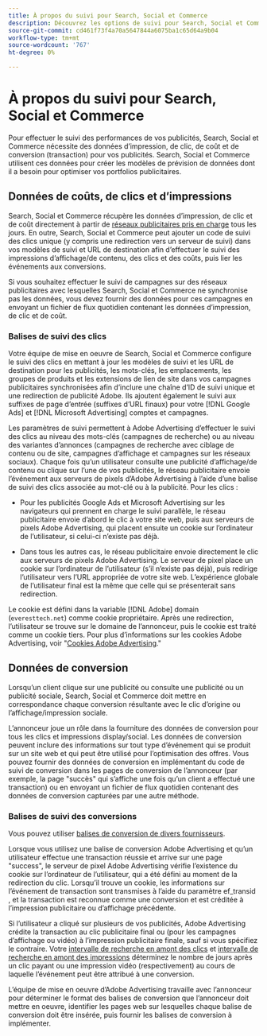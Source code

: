 ```yaml
---
title: À propos du suivi pour Search, Social et Commerce
description: Découvrez les options de suivi pour Search, Social et Commerce.
source-git-commit: cd461f73f4a70a5647844a6075ba1c65d64a9b04
workflow-type: tm+mt
source-wordcount: '767'
ht-degree: 0%

---
```


# À propos du suivi pour Search, Social et Commerce

Pour effectuer le suivi des performances de vos publicités, Search, Social et Commerce nécessite des données d’impression, de clic, de coût et de conversion (transaction) pour vos publicités. Search, Social et Commerce utilisent ces données pour créer les modèles de prévision de données dont il a besoin pour optimiser vos portfolios publicitaires.

## Données de coûts, de clics et d’impressions

Search, Social et Commerce récupère les données d’impression, de clic et de coût directement à partir de [réseaux publicitaires pris en charge](/help/search-social-commerce/introduction/supported-inventory.md) tous les jours. En outre, Search, Social et Commerce peut ajouter un code de suivi des clics unique (y compris une redirection vers un serveur de suivi) dans vos modèles de suivi et URL de destination afin d’effectuer le suivi des impressions d’affichage/de contenu, des clics et des coûts, puis lier les événements aux conversions.

Si vous souhaitez effectuer le suivi de campagnes sur des réseaux publicitaires avec lesquelles Search, Social et Commerce ne synchronise pas les données, vous devez fournir des données pour ces campagnes en envoyant un fichier de flux quotidien contenant les données d’impression, de clic et de coût.

### Balises de suivi des clics

Votre équipe de mise en oeuvre de Search, Social et Commerce configure le suivi des clics en mettant à jour les modèles de suivi et les URL de destination pour les publicités, les mots-clés, les emplacements, les groupes de produits et les extensions de lien de site dans vos campagnes publicitaires synchronisées afin d’inclure une chaîne d’ID de suivi unique et une redirection de publicité Adobe. Ils ajoutent également le suivi aux suffixes de page d’entrée (suffixes d’URL finaux) pour votre [!DNL Google Ads] et [!DNL Microsoft Advertising] comptes et campagnes.

Les paramètres de suivi permettent à Adobe Advertising d’effectuer le suivi des clics au niveau des mots-clés (campagnes de recherche) ou au niveau des variantes d’annonces (campagnes de recherche avec ciblage de contenu ou de site, campagnes d’affichage et campagnes sur les réseaux sociaux). Chaque fois qu’un utilisateur consulte une publicité d’affichage/de contenu ou clique sur l’une de vos publicités, le réseau publicitaire envoie l’événement aux serveurs de pixels d’Adobe Advertising à l’aide d’une balise de suivi des clics associée au mot-clé ou à la publicité. Pour les clics :

* Pour les publicités Google Ads et Microsoft Advertising sur les navigateurs qui prennent en charge le suivi parallèle, le réseau publicitaire envoie d’abord le clic à votre site web, puis aux serveurs de pixels Adobe Advertising, qui placent ensuite un cookie sur l’ordinateur de l’utilisateur, si celui-ci n’existe pas déjà.

* Dans tous les autres cas, le réseau publicitaire envoie directement le clic aux serveurs de pixels Adobe Advertising. Le serveur de pixel place un cookie sur l’ordinateur de l’utilisateur (s’il n’existe pas déjà), puis redirige l’utilisateur vers l’URL appropriée de votre site web. L’expérience globale de l’utilisateur final est la même que celle qui se présenterait sans redirection.

Le cookie est défini dans la variable [!DNL Adobe] domain (`everesttech.net`) comme cookie propriétaire. Après une redirection, l’utilisateur se trouve sur le domaine de l’annonceur, puis le cookie est traité comme un cookie tiers. Pour plus d’informations sur les cookies Adobe Advertising, voir &quot;[Cookies Adobe Advertising](https://experienceleague.adobe.com/docs/core-services/interface/ec-cookies/cookies-advertising-cloud.html).&quot;

## Données de conversion

Lorsqu’un client clique sur une publicité ou consulte une publicité ou un publicité sociale, Search, Social et Commerce doit mettre en correspondance chaque conversion résultante avec le clic d’origine ou l’affichage/impression sociale.

L’annonceur joue un rôle dans la fourniture des données de conversion pour tous les clics et impressions display/social. Les données de conversion peuvent inclure des informations sur tout type d’événement qui se produit sur un site web et qui peut être utilisé pour l’optimisation des offres. Vous pouvez fournir des données de conversion en implémentant du code de suivi de conversion dans les pages de conversion de l’annonceur (par exemple, la page &quot;succès&quot; qui s’affiche une fois qu’un client a effectué une transaction) ou en envoyant un fichier de flux quotidien contenant des données de conversion capturées par une autre méthode.

### Balises de suivi des conversions

Vous pouvez utiliser [balises de conversion de divers fournisseurs](/help/search-social-commerce/tracking/conversion-tracking-about.md).

Lorsque vous utilisez une balise de conversion Adobe Advertising et qu’un utilisateur effectue une transaction réussie et arrive sur une page &quot;success&quot;, le serveur de pixel Adobe Advertising vérifie l’existence du cookie sur l’ordinateur de l’utilisateur, qui a été défini au moment de la redirection du clic. Lorsqu’il trouve un cookie, les informations sur l’événement de transaction sont transmises à l’aide du paramètre ef_transid , et la transaction est reconnue comme une conversion et est créditée à l’impression publicitaire ou d’affichage précédente.

Si l’utilisateur a cliqué sur plusieurs de vos publicités, Adobe Advertising crédite la transaction au clic publicitaire final ou (pour les campagnes d’affichage ou vidéo) à l’impression publicitaire finale, sauf si vous spécifiez le contraire. Votre [intervalle de recherche en amont des clics](/help/search-social-commerce/glossary.md#c-d) et [intervalle de recherche en amont des impressions](/help/search-social-commerce/glossary.md#i-j) déterminez le nombre de jours après un clic payant ou une impression vidéo (respectivement) au cours de laquelle l’événement peut être attribué à une conversion.

L’équipe de mise en oeuvre d’Adobe Advertising travaille avec l’annonceur pour déterminer le format des balises de conversion que l’annonceur doit mettre en oeuvre, identifier les pages web sur lesquelles chaque balise de conversion doit être insérée, puis fournir les balises de conversion à implémenter.

